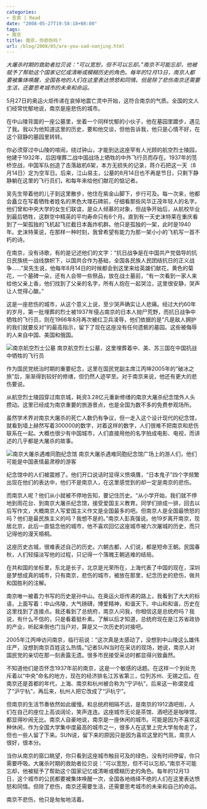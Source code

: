 ```yaml
---
categories:
- 言卖 | Read
date: "2008-05-27T19:58:18+08:00"
tags:
- 南京
title: 南京，你悲伤吗？
url: /blog/2008/05/are-you-sad-nanjing.html
---
```

<cite>大屠杀时期的救助者拉贝说：“可以宽恕，但不可以忘却。”南京不可能忘却，他被赋予了帮助这个国家记忆或清晰或模糊历史的角色。每年的12月13日，南京人都要被集体唤醒，全国各地的人们在这里表达愤怒和同情。但是除了悲伤南京还需要生活，还要思考城市的未来和命运。</cite>
<!--more-->
5月27日的奥运火炬传递在哀悼地震亡灵中开始，这符合南京的气质。全国的文人们经常忧郁地说，南京是座悲伤的城市。

在中山陵背面的一座公墓里，坐着一个同样忧郁的小伙子，他在墓园里踱步，遇见了我。我以为他知道这里的历史，要和他交谈，但他告诉我，他只是心情不好，在这个寂静的墓园里转转。

你必须穿过中山陵的喧闹，绕过钟山，才能到达这座罕有人光顾的航空烈士陵园，他建于1932年，后因埋葬二战中国战场上牺牲的中外飞行员而存在。1937年的笕桥空战，中国军队创造了击落敌机6架，本方无损失的记录，蒋介石把这一天（8月14日）定为空军日。后来，江山易主，公墓的8月14日也不再是节日，只剩下静静躺在这里的飞行员们，和每年来给他们献花的惦记者。

吴先生带着他的儿子到这里散步，他住在紫金山脚下，步行可及。每一次来，他都会矗立在写着牺牲者姓名的黑色大理石碑前，仔细看那些风华正茂年轻人的名字。他们曾和中央大学的女生们联谊，是众人倾慕的对象，但战争开始后，从航校毕业到最后牺牲，这群空中精英的平均寿命只有6个月。直到有一天史沫特莱在重庆看到了一架孤独的飞机起飞拦截日本轰炸机群。他只是孤独的一架，此时是1940年。史沫特莱说，在那样一种时刻，我曾希望有能力为那一架小小的飞机写一首不朽的诗。

<!--more-->

在南京，没有诗歌，有的是记述他们的文字：“抗日战争是在中国共产党倡导的抗日民族统一战线旗帜下，以国共合作为基础，全国各民族人民团结抗日的正义战争……”吴先生说，他每年8月14日的时候都会到这里来给英雄们献花，黄色的菊花，一个墓碑一朵，还有人会带一些祭品，放在战士墓前，“有一次看到一家人来给他父亲上香，他们找到了父亲的名字，所有人抱在一起哭泣，这里很安静，哭声让人觉得心酸。”

这是一座悲伤的城市，从这个意义上说，至少哭声确实让人悲痛。经过大约60年的岁月，第一批埋葬的烈士被1937年侵占南京的日本人抛尸荒野，而抗日战争中牺牲的飞行员，则在1966年8月再次被红卫兵凌辱，他们依据的是“凡是敌人拥护的我们就要反对”的最高指示，留下了现在这座没有任何遗骸的墓园。这些被侮辱的人来自中国、美国和俄国。

![南京航空烈士公墓](/images/Nanjing-1.jpg) 南京航空烈士公墓，这里埋葬着中、美、苏三国在中国抗战中牺牲的飞行员

作为国民党统治时期的重要纪念，这里在国民党副主席江丙坤2005年的“破冰之旅”后，渐渐得到较好的修缮，但仍然人迹罕至。对于南京来说，他还有更大的悲伤要说。

从航空烈士陵园穿过南京城，耗资3.28亿元重新修缮的南京大屠杀纪念馆外人头攒动。这里已经成为南京重要的旅游景点，也是全国为数不多的免费参观场所。

虽然学术界对南京大屠杀的死亡人数仍有争议，但一走入这个设计现代的纪念馆，就看到墙上赫然写着300000的数字，对着这样的数字，人们很难不把南京和悲伤联系在一起。大概也很少有中国城市，人们直接用他的名字拍成电影、电视，而讲述的几乎都是大屠杀的故事。

![南京大屠杀遇难同胞纪念馆](/images/Nanjing-2.jpg) 南京大屠杀遇难同胞纪念馆广场上的游人们，他们可能是中国表情最肃穆的游客

纪念馆中的人们被震撼了。他们开口说话时显得义愤填膺，“日本鬼子”四个字频繁出现在他们的表达中，他们不是南京人，在这里感觉到的却一定是南京的悲伤。

而南京人呢？他们从小就被不停地告知，要记住历史。“从小学开始，我们就不停地到雨花台、到南京大屠杀纪念馆，接受爱国主义教育。同学们排成一排，回去以后写作文，大概南京人写爱国主义作文是全国最多的吧。但南京人是全国最愤怒的吗？他们是最民族主义的吗？我想不是的。”南京人彭真强说。他19岁离开南京，现居北京，此后一直惦念他的城市，他不喜欢回忆这座城市被六次屠城的历史，而只记得他的漫天梧桐。

这座历史古城，很难表述自己的历史。六朝古都，人们说，都是短命王朝。民国春秋，人们轻描淡写他的过程，只记得一个落魄王朝逃难的结局。

在共和国的坐标里，东北是长子，北京是光荣所在，上海代表了中国的现在，深圳是梦想成真的城市，只有南京，悲伤的城市，被放在那里，纪念历史的悲伤，做共和国胜利的注解。

南京唯一被着力书写的历史是孙中山。在奥运火炬传递的路上，我看到了大大的标语，上面写着：中山伟陵，大气磅礴，博爱精神，和谐天下。中山和和谐，历史在这里找到了连接点。我还看到了总统府，南京人问我，你相信这是总统府吗？我说，有什么不信的，只是看着挺朴素。了解以后才知道，总统府现在是江苏省政协的产业，听起来倒也门当户对，算是又一次历史的对接吧。

2005年江丙坤访问南京，临行前说：“这次真是太感动了，没想到中山陵这么雄伟庄严，没想到南京百姓这么热情。”记者SUN当时在采访的现场，她说，南京人对国民党的亲切在那一刻表露无遗。很多市民接受采访时都显得兴致盎然。

不知道他们是否怀念1937年前的南京，这是一个敏感的话题。在这样一个到处充斥着以“中央”命名的地方，现在的经济排名江苏省第三，位列苏州、无锡之后。在南京还是首都的年代，上海、南京和杭州被合称为“宁沪杭”，后来这一称谓变成了“沪宁杭”，再后来，杭州人把它改成了“沪杭宁”。

但南京的生活节奏依然如此缓慢。和总统府相隔不远，是南京的1912酒吧街，人们在自己的座位上高谈阔论，笑声连连。这座城市无论是茶馆、酒吧还是咖啡馆，都显得吵闹无比。南京人自豪地说，南京是一座休闲的城市。可能是因为不喜欢这种休闲，作为全国大学集中度最高的城市之一，很多人在这里上完大学匆匆走了，但也一些人留了下来。SUN说，留下来的原因只是因为喜欢这里的气氛，南京人很好，很本分。

当你从南京的窗口眺望，你只看到这座城市触目可及的绿色，没有时间停留，你只需要呼吸。大屠杀时期的救助者拉贝说：“可以宽恕，但不可以忘却。”南京不可能忘却，他被赋予了帮助这个国家记忆或清晰或模糊历史的角色。每年的12月13日，这个城市的公民都要被集体唤醒一次，全国各地络绎不绝的人们在这里表达愤怒和同情。但除了悲伤，南京还需要生活，还需要思考城市的未来和自己的命运。

南京不悲伤，他只是匆匆地活着。